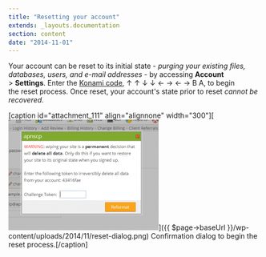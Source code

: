 ```yaml
---
title: "Resetting your account"
extends: _layouts.documentation
section: content
date: "2014-11-01"
---
```


Your account can be reset to its initial state - _purging your existing files, databases, users, and e-mail addresses_ - by accessing **Account** > **Settings**. Enter the [Konami code](http://en.wikipedia.org/wiki/Konami_Code), ↑ ↑ ↓ ↓ ← → ← → B A, to begin the reset process. Once reset, your account's state prior to reset _cannot be recovered_.

\[caption id="attachment\_111" align="alignnone" width="300"\][![Reset dialog confirmation](images/reset-dialog-300x221.png)]({{ $page->baseUrl }}/wp-content/uploads/2014/11/reset-dialog.png) Confirmation dialog to begin the reset process.\[/caption\]
